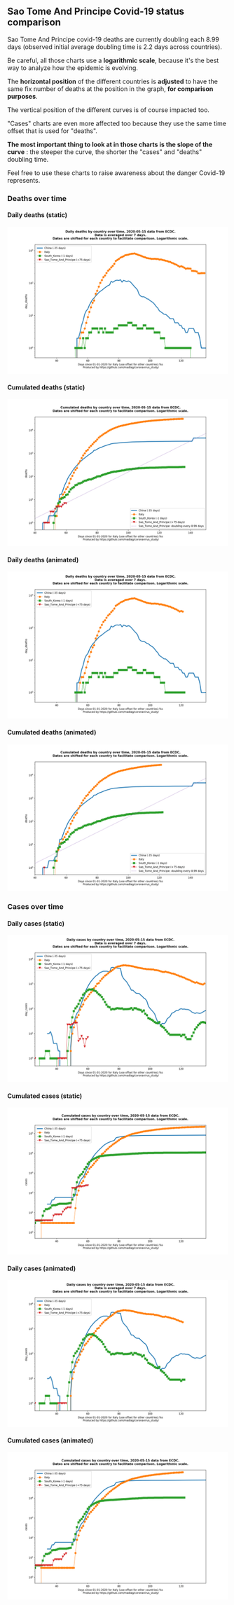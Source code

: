 ## Sao Tome And Principe Covid-19 status comparison 

Sao Tome And Principe covid-19 deaths are currently doubling each 8.99 days (observed initial average doubling time is 2.2 days across countries).



Be careful, all those charts use a **logarithmic scale**, because it's the best way to analyze how the epidemic is evolving.
 
The **horizontal position** of the different countries is **adjusted** to have the same fix number of deaths at the position in the graph, **for comparison purposes**.

The vertical position of the different curves is of course impacted too.

"Cases" charts are even more affected too because they use the same time offset that is used for "deaths".

**The most important thing to look at in those charts is the slope of the curve** : the steeper the curve, the shorter the "cases" and "deaths" doubling time.

Feel free to use these charts to raise awareness about the danger Covid-19 represents. 


 
### Deaths over time
 
#### Daily deaths (static)
![Sao Tome And Principe covid-19 daily deaths static chart](https://raw.githubusercontent.com/madlag/coronavirus_study/master/notebooks/graphs/2020-05-15/countries/Sao_Tome_And_Principe/2020-05-15_Sao_Tome_And_Principe_day_deaths.png "Sao Tome And Principe covid-19 day_deaths static chart")   
 
#### Cumulated deaths (static)
![Sao Tome And Principe covid-19 cumulated deaths static chart](https://raw.githubusercontent.com/madlag/coronavirus_study/master/notebooks/graphs/2020-05-15/countries/Sao_Tome_And_Principe/2020-05-15_Sao_Tome_And_Principe_deaths.png "Sao Tome And Principe covid-19 deaths static chart")   
 
#### Daily deaths (animated)
![Sao Tome And Principe covid-19 daily deaths animated chart](https://raw.githubusercontent.com/madlag/coronavirus_study/master/notebooks/graphs/2020-05-15/countries/Sao_Tome_And_Principe/2020-05-15_Sao_Tome_And_Principe_day_deaths.gif "Sao Tome And Principe covid-19 day_deaths animated chart")   
 
#### Cumulated deaths (animated)
![Sao Tome And Principe covid-19 cumulated deaths animated chart](https://raw.githubusercontent.com/madlag/coronavirus_study/master/notebooks/graphs/2020-05-15/countries/Sao_Tome_And_Principe/2020-05-15_Sao_Tome_And_Principe_deaths.gif "Sao Tome And Principe covid-19 deaths animated chart")   

 
### Cases over time
 
#### Daily cases (static)
![Sao Tome And Principe covid-19 daily cases static chart](https://raw.githubusercontent.com/madlag/coronavirus_study/master/notebooks/graphs/2020-05-15/countries/Sao_Tome_And_Principe/2020-05-15_Sao_Tome_And_Principe_day_cases.png "Sao Tome And Principe covid-19 day_cases static chart")   
 
#### Cumulated cases (static)
![Sao Tome And Principe covid-19 cumulated cases static chart](https://raw.githubusercontent.com/madlag/coronavirus_study/master/notebooks/graphs/2020-05-15/countries/Sao_Tome_And_Principe/2020-05-15_Sao_Tome_And_Principe_cases.png "Sao Tome And Principe covid-19 cases static chart")   
 
#### Daily cases (animated)
![Sao Tome And Principe covid-19 daily cases animated chart](https://raw.githubusercontent.com/madlag/coronavirus_study/master/notebooks/graphs/2020-05-15/countries/Sao_Tome_And_Principe/2020-05-15_Sao_Tome_And_Principe_day_cases.gif "Sao Tome And Principe covid-19 day_cases animated chart")   
 
#### Cumulated cases (animated)
![Sao Tome And Principe covid-19 cumulated cases animated chart](https://raw.githubusercontent.com/madlag/coronavirus_study/master/notebooks/graphs/2020-05-15/countries/Sao_Tome_And_Principe/2020-05-15_Sao_Tome_And_Principe_cases.gif "Sao Tome And Principe covid-19 cases animated chart")   

